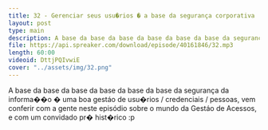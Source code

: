 ```yaml
---
title: 32 - Gerenciar seus usu�rios � a base da segurança corporativa
layout: post
type: main
description: A base da base da base da base da base da base da segurança da informa��o � uma boa gestáo de usu�rios / credenciais / pessoas, vem conferir com a gente neste episódio sobre o mundo da Gestáo de Acessos, e com um convidado pr� hist�rico :p
file: https://api.spreaker.com/download/episode/40161846/32.mp3
length: 60:00
videoid: DttjPQIvwiE
cover: "../assets/img/32.png"
---
```


A base da base da base da base da base da base da segurança da informa��o � uma boa gestáo de usu�rios / credenciais / pessoas, vem conferir com a gente neste episódio sobre o mundo da Gestáo de Acessos, e com um convidado pr� hist�rico :p